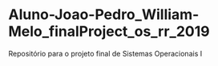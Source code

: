 # Aluno-Joao-Pedro_William-Melo_finalProject_os_rr_2019
Repositório para o projeto final de Sistemas Operacionais I
